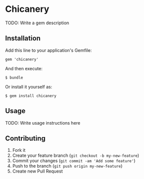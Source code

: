 # Chicanery

TODO: Write a gem description

## Installation

Add this line to your application's Gemfile:

    gem 'chicanery'

And then execute:

    $ bundle

Or install it yourself as:

    $ gem install chicanery

## Usage

TODO: Write usage instructions here

## Contributing

1. Fork it
2. Create your feature branch (`git checkout -b my-new-feature`)
3. Commit your changes (`git commit -am 'Add some feature'`)
4. Push to the branch (`git push origin my-new-feature`)
5. Create new Pull Request
